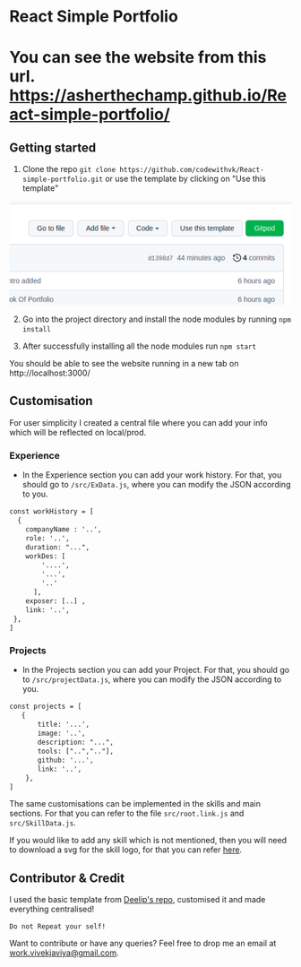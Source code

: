 
# React Simple Portfolio

# You can see the website from this url. https://asherthechamp.github.io/React-simple-portfolio/

## Getting started

1. Clone the repo 
    `git clone https://github.com/codewithvk/React-simple-portfolio.git`
    or use the template by clicking on "Use this template"
    
![Intro GIF](https://github.com/codewithvk/React-simple-portfolio/blob/master/assets/template.png)

2. Go into the project directory and install the node modules by running
	 `npm install`

3. After successfully installing all the node modules run
  `npm start`
  
 You should be able to see the website running in a new tab on http://localhost:3000/

## Customisation

For user simplicity I created a central file where you can add your info which will be reflected on local/prod.

### Experience
  - In the Experience section you can add your work history. For that, you should go to `/src/ExData.js`, where you can modify the JSON according to you.
  ```
  const workHistory = [
    {
      companyName : '..',
      role: '..',
      duration: "...",
      workDes: [
          '....',
          '...',
          '..'
        ],
      exposer: [..] ,
      link: '..',
   },
  ]
  ```

### Projects
  - In the Projects section you can add your Project. For that, you should go to `/src/projectData.js`, where you can modify the JSON according to you.
  ```
  const projects = [
     {
         title: '...',
         image: '..',
         description: "...",
         tools: ["..",".."],
         github: '...',
         link: '..',
      },
  ]
  ```
  
The same customisations can be implemented in the skills and main sections. For that you can refer to the file `src/root.link.js` and  `src/SkillData.js`.
 
If you would like to add any skill which is not mentioned, then you will need to download a svg for  the skill logo, for that you can refer [here](https://github.com/codewithvk/React-simple-portfolio/blob/master/src/SkillData.js#L77).

## Contributor & Credit

I used the basic template from [Deelip's repo](https://github.com/Deelip7/react-portfolio), customised it and made everything centralised! <br />
  ```
  Do not Repeat your self!
  ```
Want to contribute or have any queries? Feel free to drop me an email at work.vivekjaviya@gmail.com.
